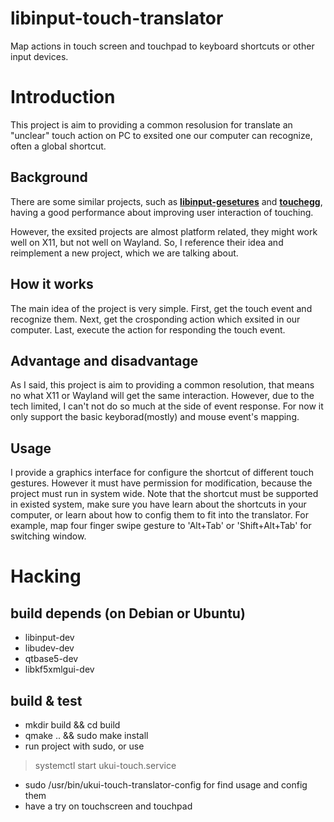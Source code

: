 # libinput-touch-translator
Map actions in touch screen and touchpad to keyboard shortcuts or other input devices.

# Introduction

This project is aim to providing a common resolusion for translate an "unclear" touch action on PC to exsited one our computer can recognize, often a global shortcut. 

## Background

There are some similar projects, such as [**libinput-gesetures**](https://github.com/bulletmark/libinput-gestures) and [**touchegg**](http://code.google.com/p/touchegg), having a good performance about improving user interaction of touching.

However, the exsited projects are almost platform related, they might work well on X11, but not well on Wayland. So, I reference their idea and reimplement a new project, which we are talking about.

## How it works

The main idea of the project is very simple. First, get the touch event and recognize them. Next, get the crosponding action which exsited in our computer. Last, execute the action for responding the touch event.

## Advantage and disadvantage

As I said, this project is aim to providing a common resolution, that means no what X11 or Wayland will get the same interaction. However, due to the tech limited, I can't not do so much at the side of event response. For now it only support the basic keyborad(mostly) and mouse event's mapping.

## Usage

I provide a graphics interface for configure the shortcut of different touch gestures. However it must have permission for modification, because the project must run in system wide. Note that the shortcut must be supported in existed system, make sure you have learn about the shortcuts in your computer, or learn about how to config them to fit into the translator. For example, map four finger swipe gesture to 'Alt+Tab' or 'Shift+Alt+Tab' for switching window.

# Hacking

## build depends (on Debian or Ubuntu)
- libinput-dev
- libudev-dev
- qtbase5-dev
- libkf5xmlgui-dev

## build & test
- mkdir build && cd build
- qmake .. && sudo make install
- run project with sudo, or use
> systemctl start ukui-touch.service
- sudo /usr/bin/ukui-touch-translator-config for find usage and config them
- have a try on touchscreen and touchpad